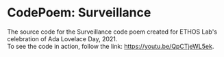 # CodePoem: Surveillance
The source code for the Surveillance code poem created for ETHOS Lab's celebration of Ada Lovelace Day, 2021. <br>
To see the code in action, follow the link: https://youtu.be/QpCTjeWL5ek.
